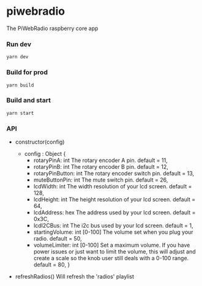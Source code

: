 # piwebradio

The PiWebRadio raspberry core app

### Run dev
```
yarn dev
```

### Build for prod
```
yarn build
```

### Build and start
```
yarn start
```

### API
- constructor(config)   
  - config : Object
  {
    - rotaryPinA: int               The rotary encoder A pin. default = 11,
    - rotaryPinB: int               The rotary encoder B pin. default = 12,
    - rotaryPinButton: int          The rotary encoder switch pin. default = 13,
    - muteButtonPin: int            The mute switch pin. default = 26,
    - lcdWidth: int                 The width resolution of your lcd screen. default = 128,
    - lcdHeight: int                The height resolution of your lcd screen. default = 64,
    - lcdAddress: hex               The address used by your lcd screen. default = 0x3C,
    - lcdI2CBus: int                The i2c bus used by your lcd screen. default = 1,
    - startingVolume: int [0-100]   The volume set when you plug your radio. default = 50,
    - volumeLimiter: int [0-100]    Set a maximum volume. If you have power issues or just want to limit the volume, this will adjust and create a scale so the knob user still deals with a 0-100 range. default = 80,
  }

- refreshRadios()     Will refresh the 'radios' playlist
